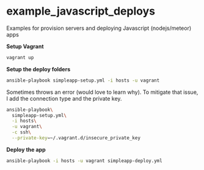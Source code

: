 example_javascript_deploys
==========================

Examples for provision servers and deploying Javascript (nodejs/meteor) apps


__Setup Vagrant__
```sh
vagrant up
```

__Setup the deploy folders__
```sh
ansible-playbook simpleapp-setup.yml -i hosts -u vagrant
```

Sometimes throws an error (would love to learn why). To mitigate that issue, I 
add the connection type and the private key.
```sh
ansible-playbook\
  simpleapp-setup.yml\
  -i hosts\
  -u vagrant\
  -c ssh\
  --private-key=~/.vagrant.d/insecure_private_key
```

__Deploy the app__
```sh
ansible-playbook -i hosts -u vagrant simpleapp-deploy.yml
```

